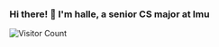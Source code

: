 ### Hi there! 👋 I'm halle, a senior CS major at lmu

![Visitor Count](https://profile-counter.glitch.me/hallegv/count.svg)
